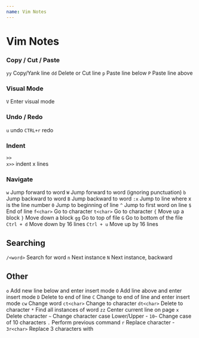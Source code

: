 ```yaml
---
name: Vim Notes
---
```


# Vim Notes

### Copy / Cut / Paste
`yy` Copy/Yank line
`dd` Delete or Cut line
`p` Paste line below
`P` Paste line above

### Visual Mode
`V` Enter visual mode

### Undo / Redo
`u` undo
`CTRL+r` redo

### Indent
`>>`  
`x>>` indent x lines 

### Navigate
`w` Jump forward to word
`W` Jump forward to word (ignoring punctuation)
`b` Jump backward to word
`B` Jump backward to word
`:x` Jump to line where x is the line number
`0` Jump to beginning of line
`^` Jump to first word on line
`$` End of line
`f<char>` Go to character
`t<char>` Go to character
`{` Move up a block
`}` Move down a block
`gg` Go to top of file
`G` Go to bottom of the file
`Ctrl + d` Move down by 16 lines
`Ctrl + u` Move up by 16 lines

## Searching
`/<word>` Search for word
`n` Next instance
`N` Next instance, backward

## Other
`o` Add new line below and enter insert mode
`O` Add line above and enter insert mode
`D` Delete to end of line
`C` Change to end of line and enter insert mode
`cw` Change word
`ct<char>` Change to character <char>
`dt<char>` Delete to character <char>
`*` Find all instances of word
`zz` Center current line on page
`x` Delete character
`~` Change character case Lower/Upper
    - `10~` Change case of 10 characters
`.` Perform previous command
`r` Replace character
    - `3r<char>` Replace 3 characters with <char>



